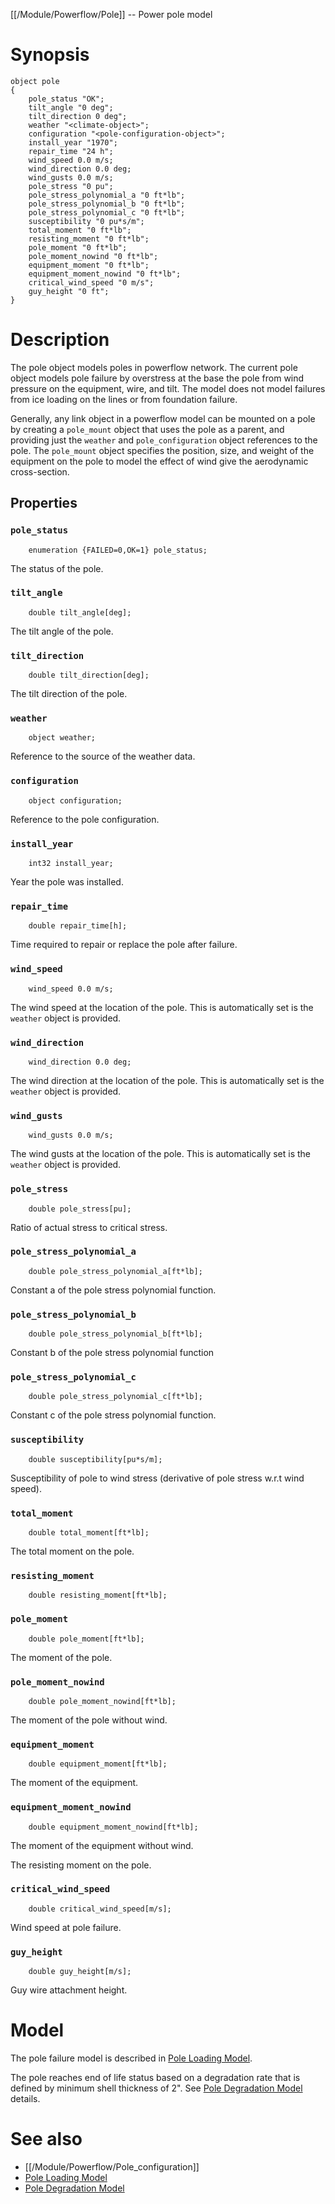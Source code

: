 [[/Module/Powerflow/Pole]] -- Power pole model

# Synopsis

~~~
object pole
{
    pole_status "OK";
    tilt_angle "0 deg";
    tilt_direction 0 deg";
    weather "<climate-object>";
    configuration "<pole-configuration-object>";
    install_year "1970";
    repair_time "24 h";
    wind_speed 0.0 m/s;
    wind_direction 0.0 deg;
    wind_gusts 0.0 m/s;
    pole_stress "0 pu";
    pole_stress_polynomial_a "0 ft*lb";
    pole_stress_polynomial_b "0 ft*lb";
    pole_stress_polynomial_c "0 ft*lb";
    susceptibility "0 pu*s/m";
    total_moment "0 ft*lb";
    resisting_moment "0 ft*lb";
    pole_moment "0 ft*lb"; 
    pole_moment_nowind "0 ft*lb"; 
    equipment_moment "0 ft*lb"; 
    equipment_moment_nowind "0 ft*lb"; 
    critical_wind_speed "0 m/s";
    guy_height "0 ft"; 
}
~~~

# Description

The pole object models poles in powerflow network. The current pole object models pole failure by overstress at the base the pole from wind pressure on the equipment, wire, and tilt.  The model does not model failures from ice loading on the lines or from foundation failure.

Generally, any link object in a powerflow model can be mounted on a pole by creating a `pole_mount` object that uses the pole as a parent, and providing just the `weather` and `pole_configuration` object references to the pole. The `pole_mount` object specifies the position, size, and weight of the equipment on the pole to model the effect of wind give the aerodynamic cross-section.

## Properties

### `pole_status`

~~~
    enumeration {FAILED=0,OK=1} pole_status;
~~~

The status of the pole.

### `tilt_angle`

~~~
    double tilt_angle[deg];
~~~

The tilt angle of the pole.

### `tilt_direction`

~~~
    double tilt_direction[deg];
~~~

The tilt direction of the pole.

### `weather`

~~~
    object weather;
~~~

Reference to the source of the weather data.

### `configuration`

~~~
    object configuration;
~~~

Reference to the pole configuration.

### `install_year`

~~~
    int32 install_year;
~~~

Year the pole was installed.

### `repair_time`

~~~
    double repair_time[h];
~~~

Time required to repair or replace the pole after failure.

### `wind_speed`

~~~
    wind_speed 0.0 m/s;
~~~

The wind speed at the location of the pole.  This is automatically set is the
`weather` object is provided.

### `wind_direction`

~~~
    wind_direction 0.0 deg;
~~~

The wind direction at the location of the pole.  This is automatically set is the
`weather` object is provided.

### `wind_gusts`

~~~
    wind_gusts 0.0 m/s;
~~~

The wind gusts at the location of the pole.  This is automatically set is the
`weather` object is provided.

### `pole_stress`

~~~
    double pole_stress[pu];
~~~

Ratio of actual stress to critical stress.

### `pole_stress_polynomial_a`

~~~
    double pole_stress_polynomial_a[ft*lb];
~~~

Constant a of the pole stress polynomial function.

### `pole_stress_polynomial_b`

~~~
    double pole_stress_polynomial_b[ft*lb];
~~~

Constant b of the pole stress polynomial function

### `pole_stress_polynomial_c`

~~~
    double pole_stress_polynomial_c[ft*lb];
~~~

Constant c of the pole stress polynomial function.

### `susceptibility`

~~~
    double susceptibility[pu*s/m];
~~~

Susceptibility of pole to wind stress (derivative of pole stress w.r.t wind speed).

### `total_moment`

~~~
    double total_moment[ft*lb];
~~~

The total moment on the pole.

### `resisting_moment`

~~~
    double resisting_moment[ft*lb];
~~~

### `pole_moment`

~~~
    double pole_moment[ft*lb];
~~~

The moment of the pole. 

### `pole_moment_nowind`

~~~
    double pole_moment_nowind[ft*lb];
~~~

The moment of the pole without wind. 

### `equipment_moment`

~~~
    double equipment_moment[ft*lb];
~~~

The moment of the equipment. 

### `equipment_moment_nowind`

~~~
    double equipment_moment_nowind[ft*lb];
~~~

The moment of the equipment without wind. 

The resisting moment on the pole.

### `critical_wind_speed`

~~~
    double critical_wind_speed[m/s];
~~~

Wind speed at pole failure.

### `guy_height`

~~~
    double guy_height[m/s];
~~~

Guy wire attachment height.

# Model

The pole failure model is described in [Pole Loading Model](https://github.com/slacgismo/gridlabd/raw/master/module/powerflow/docs/pole_loading.pdf).

The pole reaches end of life status based on a degradation rate that is defined by minimum shell thickness of 2". See [Pole Degradation Model](https://www.sciencedirect.com/science/article/pii/S0167473005000457) details.

# See also

* [[/Module/Powerflow/Pole_configuration]]
* [Pole Loading Model](https://github.com/slacgismo/gridlabd/raw/master/module/powerflow/docs/pole_loading.pdf)
* [Pole Degradation Model](https://www.sciencedirect.com/science/article/pii/S0167473005000457)
